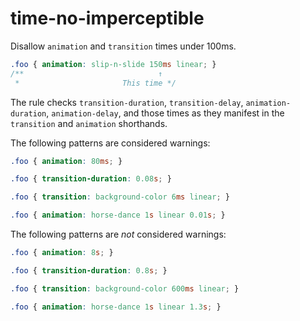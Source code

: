 # time-no-imperceptible

Disallow `animation` and `transition` times under 100ms.

```css
.foo { animation: slip-n-slide 150ms linear; }
/**                              ↑
 *                       This time */
```

The rule checks `transition-duration`, `transition-delay`, `animation-duration`, `animation-delay`,
and those times as they manifest in the `transition` and `animation` shorthands.

The following patterns are considered warnings:

```css
.foo { animation: 80ms; }
```

```css
.foo { transition-duration: 0.08s; }
```

```css
.foo { transition: background-color 6ms linear; }
```

```css
.foo { animation: horse-dance 1s linear 0.01s; }
```

The following patterns are *not* considered warnings:

```css
.foo { animation: 8s; }
```

```css
.foo { transition-duration: 0.8s; }
```

```css
.foo { transition: background-color 600ms linear; }
```

```css
.foo { animation: horse-dance 1s linear 1.3s; }
```
